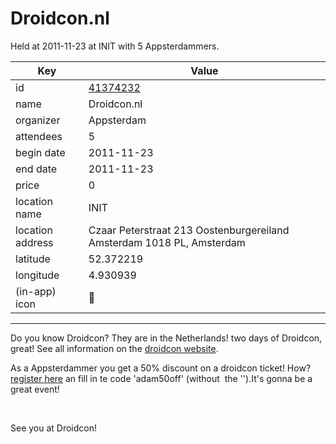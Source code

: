 # Droidcon.nl
Held at 2011-11-23 at INIT with 5 Appsterdammers.
        
|Key|Value
|---|---|
|id|[41374232](https://www.meetup.com/appsterdam/events/41374232/)|
|name|Droidcon.nl|
|organizer|Appsterdam|
|attendees|5|
|begin date|2011-11-23|
|end date|2011-11-23|
|price|0|
|location name|INIT|
|location address|Czaar Peterstraat 213 Oostenburgereiland Amsterdam 1018 PL, Amsterdam|
|latitude|52.372219|
|longitude|4.930939|
|(in-app) icon|🤖|

---

Do you know Droidcon? They are in the Netherlands! two days of Droidcon, great! See all information on the [droidcon website](http://droidcon.nl/).

As a Appsterdammer you get a 50% discount on a droidcon ticket! How? [register here](http://droidcon.nl/?page_id=158&ee=2) an fill in te code 'adam50off' (without  the '').It's gonna be a great event!

 

See you at Droidcon!


